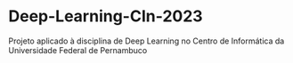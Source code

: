 # Deep-Learning-CIn-2023
Projeto aplicado à disciplina de Deep Learning no Centro de Informática da Universidade Federal de Pernambuco
